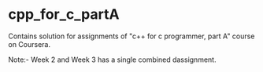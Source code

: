 # cpp_for_c_partA
Contains solution for assignments of "c++ for c programmer, part A" course on Coursera.

Note:- Week 2 and Week 3 has a single combined dassignment.
